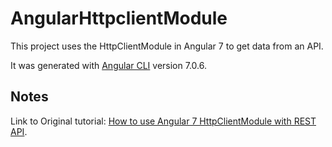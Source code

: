 # AngularHttpclientModule

This project uses the HttpClientModule in Angular 7 to get data from an API. 

It was generated with [Angular CLI](https://github.com/angular/angular-cli) version 7.0.6.

## Notes



Link to Original tutorial: [How to use Angular 7 HttpClientModule with REST API](https://www.youtube.com/watch?v=yAT2HHusDDk).
